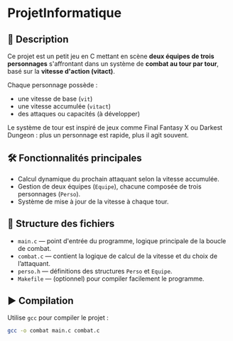 # ProjetInformatique
## 📌 Description

Ce projet est un petit jeu en C mettant en scène **deux équipes de trois personnages** s'affrontant dans un système de **combat au tour par tour**, basé sur la **vitesse d'action (vitact)**.

Chaque personnage possède :
- une vitesse de base (`vit`)
- une vitesse accumulée (`vitact`)
- des attaques ou capacités (à développer)

Le système de tour est inspiré de jeux comme Final Fantasy X ou Darkest Dungeon : plus un personnage est rapide, plus il agit souvent.

## 🛠️ Fonctionnalités principales

- Calcul dynamique du prochain attaquant selon la vitesse accumulée.
- Gestion de deux équipes (`Equipe`), chacune composée de trois personnages (`Perso`).
- Système de mise à jour de la vitesse à chaque tour.

## 📁 Structure des fichiers

- `main.c` — point d'entrée du programme, logique principale de la boucle de combat.
- `combat.c` — contient la logique de calcul de la vitesse et du choix de l’attaquant.
- `perso.h` — définitions des structures `Perso` et `Equipe`.
- `Makefile` — (optionnel) pour compiler facilement le programme.

## ▶️ Compilation

Utilise `gcc` pour compiler le projet :

```bash
gcc -o combat main.c combat.c
